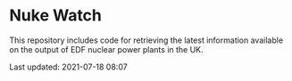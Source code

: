 # Nuke Watch

This repository includes code for retrieving the latest information available on the output of EDF nuclear power plants in the UK.

Last updated: 2021-07-18 08:07